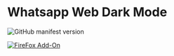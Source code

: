 # Whatsapp Web Dark Mode
![GitHub manifest version](https://img.shields.io/github/manifest-json/v/Cuberkam/Whatsapp_Web_Dark_Mode)</br>

[![FireFox Add-On](https://addons.cdn.mozilla.net/static/img/addons-buttons/AMO-button_2.png)](https://addons.mozilla.org/tr/firefox/addon/whatsapp-web-dark-mode/?src=search)</br>
<!--
for Google Chrome</br>
![GoogleChrome](https://developer.chrome.com/static/images/get_started/load_extension.png)
--> 

